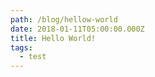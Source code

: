 ```yaml
---
path: /blog/hellow-world
date: 2018-01-11T05:00:00.000Z
title: Hello World!
tags:
  - test
---
```


